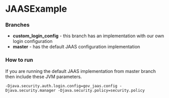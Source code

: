 # JAASExample

### Branches
* **custom_login_config** - this branch has an implementation with our own login configuration
* **master** - has the default JAAS configuration implementation


### How to run 

If you are running the default JAAS implementation from master branch then include these JVM parameters.   

    -Djava.security.auth.login.config=gov_jaas.config -Djava.security.manager -Djava.security.policy=security.policy
